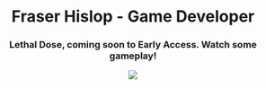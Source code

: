 <h1 align="center">Fraser Hislop - Game Developer</h1>

<h3 align="center">Lethal Dose, coming soon to Early Access. Watch some gameplay!</h3>

<p align="center">
  <img src="https://shared.fastly.steamstatic.com/store_item_assets/steam/apps/1683450/header.jpg">
</p>

